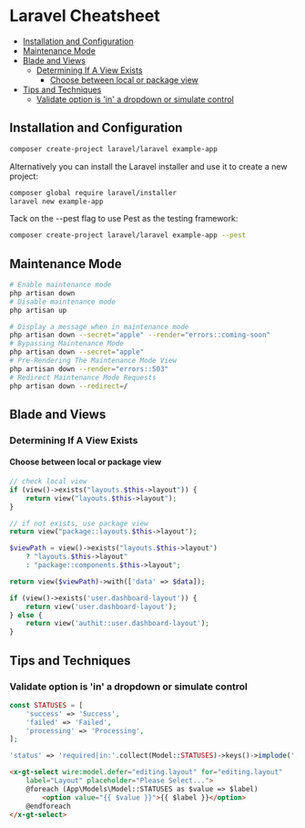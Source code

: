 # Laravel Cheatsheet
<!-- TOC -->

- [Installation and Configuration](#installation-and-configuration)
- [Maintenance Mode](#maintenance-mode)
- [Blade and Views](#blade-and-views)
    - [Determining If A View Exists](#determining-if-a-view-exists)
        - [Choose between local or package view](#choose-between-local-or-package-view)
- [Tips and Techniques](#tips-and-techniques)
    - [Validate option is 'in' a dropdown or simulate control](#validate-option-is-in-a-dropdown-or-simulate-control)

<!-- /TOC -->

<a id="markdown-installation-and-configuration" name="installation-and-configuration"></a>

## Installation and Configuration

```bash
composer create-project laravel/laravel example-app
```

Alternatively you can install the Laravel installer and use it to create a new project:

```bash
composer global require laravel/installer
laravel new example-app
```

Tack on the --pest flag to use Pest as the testing framework:

```bash
composer create-project laravel/laravel example-app --pest
```

<a id="markdown-maintenance-mode" name="maintenance-mode"></a>

## Maintenance Mode

```bash
# Enable maintenance mode
php artisan down
# Disable maintenance mode
php artisan up
```

```bash
# Display a message when in maintenance mode
php artisan down --secret="apple" --render="errors::coming-soon"
# Bypassing Maintenance Mode
php artisan down --secret="apple"
# Pre-Rendering The Maintenance Mode View
php artisan down --render="errors::503"
# Redirect Maintenance Mode Requests
php artisan down --redirect=/
```

<a id="markdown-blade-and-views" name="blade-and-views"></a>

## Blade and Views

<a id="markdown-determining-if-a-view-exists" name="determining-if-a-view-exists"></a>

### Determining If A View Exists

<a id="markdown-choose-between-local-or-package-view" name="choose-between-local-or-package-view"></a>

#### Choose between local or package view

```php
// check local view
if (view()->exists("layouts.$this->layout")) {
    return view("layouts.$this->layout");
}

// if not exists, use package view
return view("package::layouts.$this->layout");
```

```php
$viewPath = view()->exists("layouts.$this->layout")
    ? "layouts.$this->layout"
    : "package::components.$this->layout";

return view($viewPath)->with(['data' => $data]);
```

```php
if (view()->exists('user.dashboard-layout')) {
    return view('user.dashboard-layout');
} else {
    return view('authit::user.dashboard-layout');
}
```


<a id="markdown-tips-and-techniques" name="tips-and-techniques"></a>

## Tips and Techniques

<a id="markdown-validate-option-is-in-a-dropdown-or-simulate-control" name="validate-option-is-in-a-dropdown-or-simulate-control"></a>

###   Validate option is 'in' a dropdown or simulate control

```php
const STATUSES = [
    'success' => 'Success',
    'failed' => 'Failed',
    'processing' => 'Processing',
];
```

```php
'status' => 'required|in:'.collect(Model::STATUSES)->keys()->implode(',')
```

```html
<x-gt-select wire:model.defer="editing.layout" for="editing.layout"
    label="Layout" placeholder="Please Select...">
    @foreach (App\Models\Model::STATUSES as $value => $label)
        <option value="{{ $value }}">{{ $label }}</option>
    @endforeach
</x-gt-select>
```

